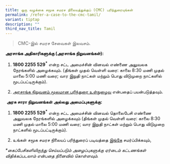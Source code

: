 ```yaml
---
title: ஒரு வழக்கை சமூக சமரச நிலையத்துக்குப் (CMC) பரிந்துரையுங்கள்
permalink: /refer-a-case-to-the-cmc-tamil/
variant: tiptap
description: ""
third_nav_title: Tamil
---
```

<blockquote>
<p>CMC-இல் சமரச சேவைகள் இலவசம்.</p>
</blockquote>
<p><strong>அரசாங்க அதிகாரிகளுக்கு (அரசாங்க நிறுவனங்கள்):</strong>
</p>
<ol data-tight="true" class="tight">
<li>
<p><strong>1800 2255 529<sup>*</sup></strong> என்ற சட்ட அமைச்சின் வினவல் எண்ணை
அலுவலக நேரங்களில் அழைக்கவும். (திங்கள் முதல் வெள்ளி வரை: காலை 8:30 மணி
முதல் மாலை 5:00 மணி வரை; வார இறுதி நாட்கள் மற்றும் பொது விடுமுறை நாட்களில்
மூடப்பட்டிருக்கும்).&nbsp;</p>
</li>
<li>
<p><a href="https://cmc.intranet.mlaw.gov.sg/agency-login" rel="noopener noreferrer nofollow" target="_blank">அரசாங்க நிறுவனம் மூலமான பரிந்துரை உள்நுழைவு</a> என்பதைப்
பயன்படுத்தவும்.</p>
</li>
</ol>
<p>&nbsp;<strong>அரசு சாரா நிறுவனங்கள் அல்லது அமைப்புகளுக்கு:</strong>
</p>
<ol data-tight="true" class="tight">
<li>
<p><strong>1800 2255 529<sup>*</sup></strong> என்ற சட்ட அமைச்சின் வினவல் தொலைபேசி
எண்ணை அலுவலக நேரங்களில் அழைக்கவும் (திங்கள் முதல் வெள்ளி வரை: காலை 8:30
மணி முதல் மாலை 5:00 மணி வரை; வார இறுதி நாட்கள் மற்றும் பொது விடுமுறை நாட்களில்
மூடப்பட்டிருக்கும்).</p>
</li>
<li>
<p>உங்கள் சமூக சமரச நிலையப் பரிந்துரைப் படிவத்தை&nbsp;<a href="https://form.gov.sg/5dbfebfa1b03c2001911fc19" rel="noopener noreferrer nofollow" target="_blank">இங்கே</a> சமர்ப்பிக்கவும்,</p>
</li>
</ol>
<p><em>*கைப்பேசிகளிலிருந்து செய்யப்படும் அழைப்புகளுக்கு ஏர்டைம் கட்டணங்கள் விதிக்கப்படலாம் என்பதை நினைவில் கொள்ளவும்.</em>
</p>